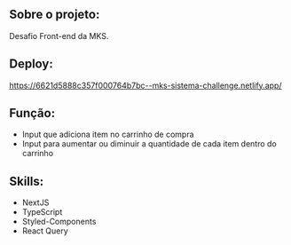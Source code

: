 ## Sobre o projeto:
Desafio Front-end da MKS.

## Deploy:
https://6621d5888c357f000764b7bc--mks-sistema-challenge.netlify.app/

## Função:
- Input que adiciona item no carrinho de compra
- Input para aumentar ou diminuir a quantidade de cada item dentro do carrinho

## Skills:
- NextJS
- TypeScript
- Styled-Components
- React Query